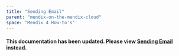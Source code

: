 ```yaml
---
title: "Sending Email"
parent: "mendix-on-the-mendix-cloud"
space: "Mendix 4 How-to's"
---
```

#### This documentation has been updated. Please view [Sending Email](/howtogeneral/mendixcloud/sending-email) instead.
